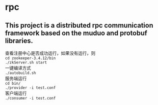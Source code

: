 # rpc<br>
## This project is a distributed rpc communication framework based on the muduo and protobuf libraries.<br>
查看注册中心是否成功运行，如果没有运行，则<br>
`cd zookeeper-3.4.12/bin`<br>
`./zkServer.sh start`<br>
一键编译方式<br>
`./autobuild.sh`<br>
服务端运行<br>
`cd bin/`<br>
`./provider -i test.conf`<br>
客户端运行<br>
`./consumer -i test.conf`

